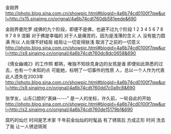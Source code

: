 金刚界
http://photo.blog.sina.com.cn/showpic.html#blogid=4a6b74cd0100f7qw&url=http://s15.sinaimg.cn/orignal/4a6b74cdt760db581eede&690
 
金刚界曼陀罗
成佛的九个阶段，即便不是佛，也避不过九个阶段
1 2 3 4 5 6 7 8 9
7
8
9
涅磐 对于佛是幸福的
对于人是痛苦的，因为是浅薄的含义
人
没有能力圆满
所以
人处理不好结局
结局让一切变得肤浅
取消了之前的一切意义
http://photo.blog.sina.com.cn/showpic.html#blogid=4a6b74cd0100f7qw&url=http://s9.sinaimg.cn/orignal/4a6b74cdt760dc8dc0658&690
 
《倩女幽魂2》的工作照
都熟，唯独不知徐克身边的女孩是谁
即便如此熟悉的过去，也有一个未知的点
可能她，标明了一切事件的性质
人，总以一个人作为代表
此人遗失在2003年
http://photo.blog.sina.com.cn/showpic.html#blogid=4a6b74cd0100f7qw&url=http://s9.sinaimg.cn/orignal/4a6b74cdt760dd7c0a9c8&690
 
张学友，山东口腔的“表妹-----”
是一人的坐标，许久前，一轮自此的开始
http://photo.blog.sina.com.cn/showpic.html#blogid=4a6b74cd0100f7qw&url=http://s2.sinaimg.cn/orignal/4a6b74cdt760de15179b1&690
 
腐朽的灿烂
时间是艺术家
千年前金灿灿的时髦品
有了锈斑后
方成正形
时间
洗去了我
让一人锈迹斑斑
 
 

